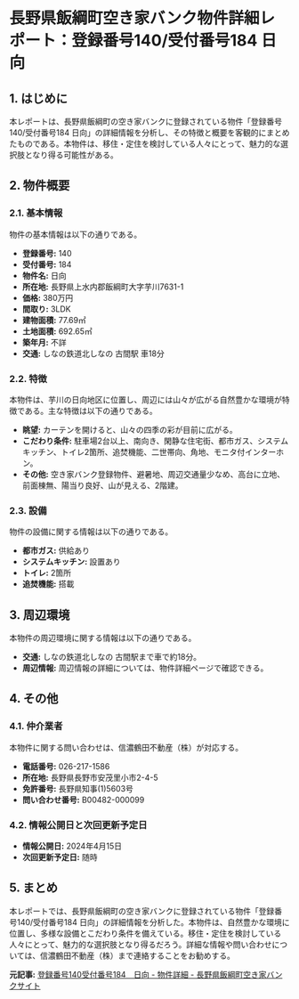 # 長野県飯綱町空き家バンク物件詳細レポート：登録番号140/受付番号184 日向

## 1. はじめに

本レポートは、長野県飯綱町の空き家バンクに登録されている物件「登録番号140/受付番号184 日向」の詳細情報を分析し、その特徴と概要を客観的にまとめたものである。本物件は、移住・定住を検討している人々にとって、魅力的な選択肢となり得る可能性がある。

## 2. 物件概要

### 2.1. 基本情報

物件の基本情報は以下の通りである。

* **登録番号:** 140
* **受付番号:** 184
* **物件名:** 日向
* **所在地:** 長野県上水内郡飯綱町大字芋川7631-1
* **価格:** 380万円
* **間取り:** 3LDK
* **建物面積:** 77.69㎡
* **土地面積:** 692.65㎡
* **築年月:** 不詳
* **交通:** しなの鉄道北しなの 古間駅 車18分

### 2.2. 特徴

本物件は、芋川の日向地区に位置し、周辺には山々が広がる自然豊かな環境が特徴である。主な特徴は以下の通りである。

* **眺望:** カーテンを開けると、山々の四季の彩が目前に広がる。
* **こだわり条件:** 駐車場2台以上、南向き、閑静な住宅街、都市ガス、システムキッチン、トイレ2箇所、追焚機能、二世帯向、角地、モニタ付インターホン。
* **その他:** 空き家バンク登録物件、避暑地、周辺交通量少なめ、高台に立地、前面棟無、陽当り良好、山が見える、2階建。

### 2.3. 設備

物件の設備に関する情報は以下の通りである。

* **都市ガス:** 供給あり
* **システムキッチン:** 設置あり
* **トイレ:** 2箇所
* **追焚機能:** 搭載

## 3. 周辺環境

本物件の周辺環境に関する情報は以下の通りである。

* **交通:** しなの鉄道北しなの 古間駅まで車で約18分。
* **周辺情報:** 周辺情報の詳細については、物件詳細ページで確認できる。

## 4. その他

### 4.1. 仲介業者

本物件に関する問い合わせは、信濃鶴田不動産（株）が対応する。

* **電話番号:** 026-217-1586
* **所在地:** 長野県長野市安茂里小市2-4-5
* **免許番号:** 長野県知事(1)5603号
* **問い合わせ番号:** B00482-000099

### 4.2. 情報公開日と次回更新予定日

* **情報公開日:** 2024年4月15日
* **次回更新予定日:** 随時

## 5. まとめ

本レポートでは、長野県飯綱町の空き家バンクに登録されている物件「登録番号140/受付番号184 日向」の詳細情報を分析した。本物件は、自然豊かな環境に位置し、多様な設備とこだわり条件を備えている。移住・定住を検討している人々にとって、魅力的な選択肢となり得るだろう。詳細な情報や問い合わせについては、信濃鶴田不動産（株）まで連絡することをお勧めする。


**元記事:** [登録番号140受付番号184　日向 - 物件詳細 - 長野県飯綱町空き家バンクサイト](https://iizuna-t20590.akiya-athome.jp/bukken/detail/buy/上水内郡飯綱町売戸建住宅-39003)